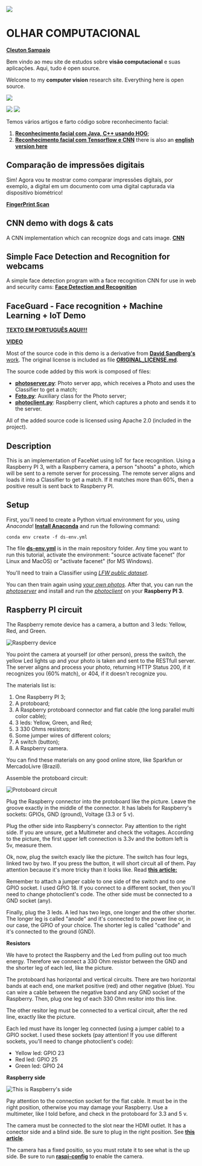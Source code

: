 ![](./olhar_computacional.bmp)
# OLHAR COMPUTACIONAL
[**Cleuton Sampaio**](https://github.com/cleuton)

Bem vindo ao meu site de estudos sobre **visão computacional** e suas aplicações. Aqui, tudo é open source. 

Welcome to my **computer vision** research site. Everything here is open source.

[![](./banner_dois_livros.png)](http://www.lcm.com.br/site/#livros/detalhesLivro/data-science-para-profissionais---utilizando-r.html)

[![](./logo_fundo_branco.png)](http://datalearninghub.com)
[![](./logo-iotreta.png)](http://iotreta.com)

Temos vários artigos e farto código sobre reconhecimento facial: 
1. [**Reconhecimento facial com Java, C++ usando HOG**](http://www.obomprogramador.com/2019/03/comparacao-de-rostos-com-java-e-c.html);
2. [**Reconhecimento facial com Tensorflow e CNN**](http://www.obomprogramador.com/2019/03/reconhecimento-e-classificacao-facial.html) there is also an [**english version here**](https://github.com/cleuton/facerec_cnn)

## Comparação de impressões digitais

Sim! Agora vou te mostrar como comparar impressões digitais, por exemplo, a digital em um documento com uma digital capturada via dispositivo biométrico!

[**FingerPrint Scan**](./FingerPrint)

## CNN demo with dogs & cats

A CNN implementation which can recognize dogs and cats image. 
[**CNN**](https://github.com/cleuton/FaceGuard/tree/master/CNN)

## Simple Face Detection and Recognition for webcams

A simple face detection program with a face recognition CNN for use in web and security cams: 
[**Face Detection and Recognition**](https://github.com/cleuton/FaceGuard/tree/master/FaceRec)

## FaceGuard - Face recognition + Machine Learning + IoT Demo

[**TEXTO EM PORTUGUÊS AQUI!!!**](http://www.obomprogramador.com/2018/02/tutorial-de-machine-learning-iot.html)

[**VIDEO**](https://youtu.be/sqkxT7MBa8U)

Most of the source code in this demo is a derivative from [**David Sandberg's** work](https://github.com/davidsandberg). The original license is included as file [**ORIGINAL_LICENSE.md**](./ORIGINAL_LICENSE.md).

The source code added by this work is composed of files: 
- [**photoserver.py**](./facenetmaster/src/photoserver.py): Photo server app, which receives a Photo and uses the Classifier to get a match;
- [**Foto.py**](./facenetmaster/src/Foto.py): Auxiliary class for the Photo server;
- [**photoclient.py**](./FaceNet/photoclient.py): Raspberry client, which captures a photo and sends it to the server.

All of the added source code is licensed using Apache 2.0 (included in the project).

## Description 

This is an implementation of FaceNet using IoT for face recognition. Using a Raspberry PI 3, with a Raspberry camera, a person "shoots" a photo, which will be sent to a remote server for processing. The remote server aligns and loads it into a Classifier to get a match. If it matches more than 60%, then a positive result is sent back to Raspberry PI.

## Setup

First, you'll need to create a Python virtual environment for you, using *Anaconda*! [**Install Anaconda**](https://www.anaconda.com) and run the following command: 

```
conda env create -f ds-env.yml
```

The file [**ds-env.yml**](./ds-env.yml) is in the main repository folder. Any time you want to run this tutorial, activate the environment: "source activate facenet" (for Linux and MacOS) or "activate facenet" (for MS Windows).

You'll need to train a Classifier using [*LFW public dataset*](https://github.com/davidsandberg/facenet/wiki/Validate-on-LFW). 

You can then train again using [*your own photos*](https://github.com/davidsandberg/facenet/wiki/Train-a-classifier-on-own-images). After that, you can run the [*photoserver*](./facenetmaster/src/photoserver.py) and install and run the [*photoclient*](./FaceNet/photoclient.py) on your **Raspberry PI 3**.

## Raspberry PI circuit

The Raspberry remote device has a camera, a button and 3 leds: Yellow, Red, and Green.

![Raspberry device](./img/ml_iot_1_completo.jpg)


You point the camera at yourself (or other person), press the switch, the yellow Led lights up and your photo is taken and sent to the RESTfull server. The server aligns and process your photo, returning HTTP Status 200, if it recognizes you (60% match), or 404, if it doesn't recognize you.

The materials list is:
1) One Raspberry PI 3;
2) A protoboard;
3) A Raspberry protoboard connector and flat cable (the long parallel multi color cable);
4) 3 leds: Yellow, Green, and Red;
5) 3 330 Ohms resistors;
6) Some jumper wires of different colors;
7) A switch (button);
8) A Raspberry camera.

You can find these materials on any good online store, like Sparkfun or MercadoLivre (Brazil).

Assemble the protoboard circuit: 

![Protoboard circuit](./img/ml_iot_2_so_protoboard.jpg)

Plug the Raspberry connector into the protoboard like the picture. Leave the groove exactly in the middle of the connector. It has labels for Raspberry's sockets: GPIOs, GND (ground), Voltage (3.3 or 5 v).

Plug the other side into Raspberry's connector. Pay attention to the right side. If you are unsure, get a Multimeter and check the voltages. According to the picture, the first upper left connection is 3.3v and the bottom left is 5v, measure them. 

Ok, now, plug the switch exacly like the picture. The switch has four legs, linked two by two. If you press the button, it will short circuit all of them. Pay attention because it's more tricky than it looks like. Read [**this article:**](https://www.hackster.io/hardikrathod/push-button-with-raspberry-pi-6b6928)

Remember to attach a jumper cable to one side of the switch and to one GPIO socket. I used GPIO 18. If you connect to a different socket, then you'll need to change photoclient's code. The other side must be connected to a GND socket (any).

Finally, plug the 3 leds. A led has two legs, one longer and the other shorter. The longer leg is called "anode" and it's connected to the power line or, in our case, the GPIO of your choice. The shorter leg is called "cathode" and it's connected to the ground (GND).

**Resistors**

We have to protect the Raspberry and the Led from pulling out too much energy. Therefore we connect a 330 Ohm resistor between the GND and the shorter leg of each led, like the picture.

The protoboard has horizontal and vertical circuits. There are two horizontal bands at each end, one market positive (red) and other negative (blue). You can wire a cable between the negative band and any GND socket of the Raspberry. Then, plug one leg of each 330 Ohm resitor into this line.

The other resitor leg must be connected to a vertical circuit, after the red line, exactly like the picture. 

Each led must have its longer leg connected (using a jumper cable) to a GPIO socket. I used these sockets (pay attention! If you use different sockets, you'll need to change photoclient's code): 
- Yellow led: GPIO 23
- Red led: GPIO 25
- Green led: GPIO 24

**Raspberry side**

![This is Raspberry's side](./img/ml_iot_3_so_raspi.jpg)

Pay attention to the connection socket for the flat cable. It must be in the right position, otherwise you may damage your Raspberry. Use a multimeter, like I told before, and check in the protoboard for 3.3 and 5 v. 

The camera must be connected to the slot near the HDMI outlet. It has a conector side and a blind side. Be sure to plug in the right position. See [**this article**](https://projects.raspberrypi.org/en/projects/getting-started-with-picamera).

The camera has a fixed positio, so you must rotate it to see what is the up side. Be sure to run [**raspi-config**](https://www.raspberrypi.org/documentation/usage/camera/python/README.md) to enable the camera. 



